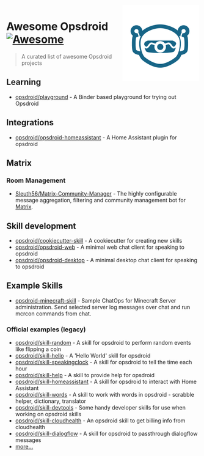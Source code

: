<img src="https://github.com/opsdroid/style-guidelines/raw/master/logos/logo-light.png" align="right" height="200px" />

# Awesome Opsdroid [![Awesome](https://cdn.rawgit.com/sindresorhus/awesome/d7305f38d29fed78fa85652e3a63e154dd8e8829/media/badge.svg)](https://github.com/sindresorhus/awesome#readme)
> A curated list of awesome Opsdroid projects

## Learning

- [opsdroid/playground](https://github.com/opsdroid/playground) - A Binder based playground for trying out Opsdroid 

## Integrations

- [opsdroid/opsdroid-homeassistant](https://github.com/opsdroid/opsdroid-homeassistant) - A Home Assistant plugin for opsdroid 

## Matrix

### Room Management

- [Sleuth56/Matrix-Community-Manager](https://gitlab.com/Sleuth56/Matrix-Community-Manager) - The highly configurable message aggregation, filtering and community management bot for [Matrix](https://matrix.org).

## Skill development

- [opsdroid/cookiecutter-skill](https://github.com/opsdroid/cookiecutter-skill) - A cookiecutter for creating new skills 
- [opsdroid/opsdroid-web](https://github.com/opsdroid/opsdroid-web) - A minimal web chat client for speaking to opsdroid 
- [opsdroid/opsdroid-desktop](https://github.com/opsdroid/opsdroid-desktop) - A minimal desktop chat client for speaking to opsdroid 

## Example Skills

- [opsdroid-minecraft-skill](https://github.com/whateverany-scratch/opsdroid-minecraft-skill) - Sample ChatOps for Minecraft Server administration. Send selected server log messages over chat and run mcrcon commands from chat.

### Official examples (legacy)

- [opsdroid/skill-random](https://github.com/opsdroid/skill-random) - A skill for opsdroid to perform random events like flipping a coin 
- [opsdroid/skill-hello](https://github.com/opsdroid/skill-hello) - A 'Hello World' skill for opsdroid 
- [opsdroid/skill-speakingclock](https://github.com/opsdroid/skill-speakingclock) - A skill for opsdroid to tell the time each hour 
- [opsdroid/skill-help](https://github.com/opsdroid/skill-help) - A skill to provide help for opsdroid 
- [opsdroid/skill-homeassistant](https://github.com/opsdroid/skill-homeassistant) - A skill for opsdroid to interact with Home Assistant 
- [opsdroid/skill-words](https://github.com/opsdroid/skill-words) - A skill to work with words in opsdroid - scrabble helper, dictionary, translator 
- [opsdroid/skill-devtools](https://github.com/opsdroid/skill-devtools) - Some handy developer skills for use when working on opsdroid skills 
- [opsdroid/skill-cloudhealth](https://github.com/opsdroid/skill-cloudhealth) - An opsdroid skill to get billing info from cloudhealth 
- [opsdroid/skill-dialogflow](https://github.com/opsdroid/skill-dialogflow) - A skill for opsdroid to passthrough dialogflow messages 
- [more...](https://github.com/opsdroid?q=skill-&type=&language=&sort=)

